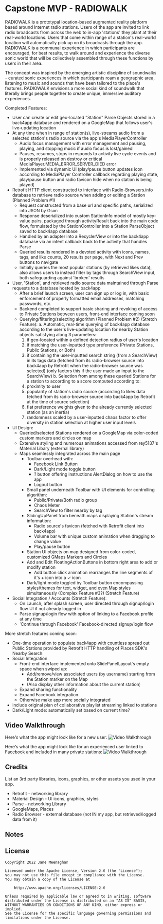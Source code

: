 # Capstone MVP - RADIOWALK

RADIOWALK is a prototypal location-based augmented reality platform based around Internet radio stations.
Users of the app are invited to link radio broadcasts from across the web to in-app 'stations' they plant at their real-world locations.
Users that come within range of a station's real-world location will automatically pick up on its broadcasts through the app. 
RADIOWALK is a communal experience in which participants are encouraged, for best results, to walk around and experience the 
diverse sonic world that will be collectively assembled through these functions by users in their area.

The concept was inspired by the emerging artistic discipline of soundwalks - curated sonic experiences in which participants 
roam a geographic area, listening to music and sounds that have been tailored to the place's features.
RADIOWALK envisions a more social kind of soundwalk that literally brings people together to create unique, immersive auditory experiences.

Completed Features:
- User can create or edit geo-located "Station" Parse Objects stored in a back4app database and rendered on a GoogleMap that follows user's live-updating location
- At any time when in range of station(s), live-streams audio from a selected station's radio source via the app's MediaPlayerController
  - Audio focus management with error management and pausing, playing, and stopping music if audio focus is lost/gained
  - Pauses, resumes, stops in responds to activity live cycle events and is properly released on destroy or critical MediaPlayer.MEDIA_ERROR_SERVER_DIED error 
  - Implemented via dynamic UI (play/pause button updates icon according to MediaPlayer Controller callback regarding playing state, play/pause button and radio favicon hide when no station is being played)
- Retrofit HTTP client constructed to interface with Radio-Browsers.info database to retrieve radio source when adding or editing a Station (Planned Problem #1)
  - Request constructed from a base url and specific paths, serialized into JSON by Gson
  - Response deserialized into custom StationInfo model of mostly key-value pairs,  packaged through activityResult back into the main code flow, formulated by the StationController into a Station ParseObject saved to back4app database
  - Handled by an adapter into a RecyclerView or into the back4app database via an intent callback back to the activity that handles Parse
  - Queried results rendered in a devoted activity with icons, names, tags, and like counts, 20 results per page, with Next and Prev buttons to navigate
  - Initially queries the most popular stations (by retrieved likes data), also allows users to instead filter by tags through SearchView input, both safeguarding against 'broken' results
- User, 'Station', and retrieved radio source data maintained through Parse requests to a database hosted by back4app
  - After a brief launch screen, user can sign up or log in, with basic enforcement of properly formatted email addresses, matching passwords, etc.
  - Backend completed to support basic sharing and revoking of access to Private Stations between users, front-end interface coming soon
  - Querying/filtering/selecting algorithm (Planned Problem #2) (Stretch Feature):
    a. Automatic, real-time querying of back4app database according to the user's live-updating location for nearby Station objects satisfying along 3 parameters:
       1) if geo-located within a defined detection radius of user's location
       2) if matching the user-inputted type preference (Private Stations, Public Stations, or Both)
       3) if containing the user-inputted search string (from a SearchView) in its tags data (fetched from its radio-browser source into back4app by Retrofit when the radio-browser source was selected) (only factors this if the user made an input to the SearchView)
    b. Selection from among these queried Stations for a station to according to a score computed according to:
       1) proximity to user
       2) popularity of station's radio source (according to likes data fetched from its radio-browser source into back4app by Retrofit at the time of source selection)
       3) flat preference weights given to the already currently selected station (as an inertia)
       4) randomness scaled by a user-inputted chaos factor to offer diversity in station selection at higher user input levels
- UI Design:
   - Queried/selected Stations rendered on a GoogleMap via color-coded custom markers and circles on map
   - Extensive styling and numerous animations accessed from rey5137's Material Libary (external library)
   - Maps seamlessly integrated across the main page
     - Toolbar overhead with:
       - Facebook Link Button
       - Dark/Light mode toggle button
       - ? button offering instructions AlertDialog on how to use the app
       - Logout button
     - Small panel underneath Toolbar with UI elements for controlling algorithm:
       - Public/Private/Both radio group
       - Chaos Meter
       - SearchView to filter nearby by tag
     - SlidingUpPanel from beneath maps displaying Station's stream information:
       - Radio source's favicon (fetched with Retrofit client into back4app)
       - Volume bar with unique custom animation when dragging to change value
       - Play/pause button
     - Station UI objects on map designed from color-coded, customized GMaps Markers and Circles
     - Add and Edit FloatingActionButtons in bottom right area to add or modify station
       - Add button click animation rearranges the line segments of it's + icon into a ✓ icon
     - Dark/light mode toggled by Toolbar button encompassing styles/themes for text, widget, and even Map styles simultaneously (Complex Feature #3?) (Stretch Feature)
- Social Integration / Accounts (Stretch Feature):
  - On Launch, after splash screen, user directed through signup/login flow UI if not already logged in
  - Parse signup/login flow with option of linking to a Facebook profile at any time
  - 'Continue through Facebook' Facebook-directed signup/login flow
  
More stretch features coming soon:
- One-time operation to populate back4app with countless spread out Public Stations provided by Retrofit HTTP handling of Places SDK's Nearby Search
- Social Integration:
  - Front-end interface implemented onto SlidePanelLayout's empty space when swiped up:
    - Add/remove/view associated users (by username) starting from the Station marker on the Map
    - (Also display other information about the current station)
  - Expand sharing functionality
  - Expand Facebook integration
  - Otherwise make app more socially integrated
- Include original plan of collaborative playlist streaming linked to stations
- Dark/Light mode: automatically set based on current time?

## Video Walkthrough

Here's what the app might look like for a new user:
<img src='NewUserDemo.gif' title='Video Walkthrough' width='' alt='Video Walkthrough' />

Here's what the app might look like for an experienced user linked to Facebook and included in many private stations:
<img src='ExperiencedUserDemo.gif' title='Video Walkthrough' width='' alt='Video Walkthrough' />

## Credits

List an 3rd party libraries, icons, graphics, or other assets you used in your app.
- Retrofit - networking library
- Material Design - UI icons, graphics, styles
- Parse - networking Library
- GoogleMaps, Places
- Radio Browser - external database (not IN my app, but retrieved/logged data from it)

## Notes


## License

    Copyright 2022 Jane Meenaghan

    Licensed under the Apache License, Version 2.0 (the "License");
    you may not use this file except in compliance with the License.
    You may obtain a copy of the License at

        http://www.apache.org/licenses/LICENSE-2.0

    Unless required by applicable law or agreed to in writing, software
    distributed under the License is distributed on an "AS IS" BASIS,
    WITHOUT WARRANTIES OR CONDITIONS OF ANY KIND, either express or implied.
    See the License for the specific language governing permissions and
    limitations under the License.